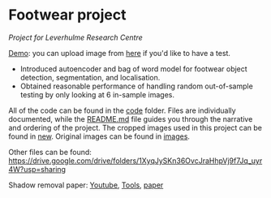# Footwear project
*Project for Leverhulme Research Centre*

[Demo](https://share.streamlit.io/xihajun/streamlit-footwear/main): you can upload image from [here](https://github.com/xihajun/footwear-project/tree/master/images) if you'd like to have a test.

-	Introduced autoencoder and bag of word model for footwear object detection, segmentation, and localisation.
-	Obtained reasonable performance of handling random out-of-sample testing by only looking at 6 in-sample images.


All of the code can be found in the [code](./code/) folder. Files are individually documented, while the [README.md](code/README.md) file guides you through the narrative and ordering of the project. The cropped images used in this project can be found in [new](./new/). Original images can be found in [images](./images/).



Other files can be found: https://drive.google.com/drive/folders/1XyqJySKn36OvcJraHhpVj9f7Jq_uyr4W?usp=sharing

Shadow removal paper: [Youtube](https://www.youtube.com/watch?v=qeZMKgKJLX4), [Tools](https://people.eecs.berkeley.edu/~cecilia77/project-pages/portrait), [paper](https://arxiv.org/abs/2005.08925)

